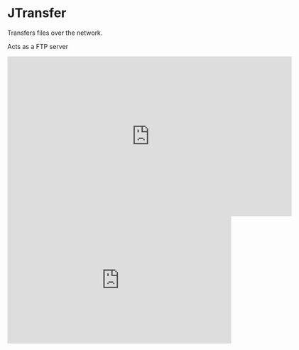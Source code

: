 # JTransfer
Transfers files over the network.

Acts as a FTP server

<iframe src='https://gfycat.com/ifr/OrganicFailingDouglasfirbarkbeetle' frameborder='0' scrolling='no' width='640' height='360' allowfullscreen></iframe>
<div style='position:relative;padding-bottom:57%'><iframe src='https://gfycat.com/ifr/OrganicFailingDouglasfirbarkbeetle' frameborder='0' scrolling='no' width='100%' height='100%' style='position:absolute;top:0;left:0;' allowfullscreen></iframe></div>
<div class='gfyitem' data-id='OrganicFailingDouglasfirbarkbeetle'></div>

